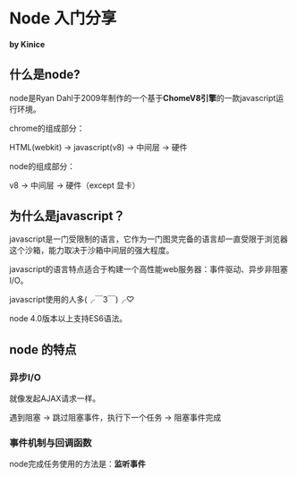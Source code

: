 # Node 入门分享
#### by Kinice
## 什么是node?
node是Ryan Dahl于2009年制作的一个基于**ChomeV8引擎**的一款javascript运行环境。

chrome的组成部分：

HTML(webkit) -> javascript(v8) -> 中间层 -> 硬件

node的组成部分：

v8 -> 中间层 -> 硬件（except 显卡）

## 为什么是javascript？
javascript是一门受限制的语言，它作为一门图灵完备的语言却一直受限于浏览器这个沙箱，能力取决于沙箱中间层的强大程度。

javascript的语言特点适合于构建一个高性能web服务器：事件驱动、异步非阻塞I/O。

javascript使用的人多(╭￣3￣)╭♡

node 4.0版本以上支持ES6语法。
## node 的特点
### 异步I/O
就像发起AJAX请求一样。

遇到阻塞 -> 跳过阻塞事件，执行下一个任务 -> 阻塞事件完成 

### 事件机制与回调函数

node完成任务使用的方法是：**监听事件**
